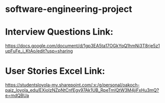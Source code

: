 # software-engineering-project

# Interview Questions Link:
https://docs.google.com/document/d/1gp3EA5ta17OGkYqQ1hmNi3T8rje5z1upFuFe_i_KtAo/edit?usp=sharing

# User Stories Excel Link:
https://studentsloyola-my.sharepoint.com/:x:/g/personal/oakoch-paiz_loyola_edu/EXioIzNZpNtCnfEgy97Ak1UB_RpeTmIQtW3M4jiFxHu3mQ?e=mdQBUa
